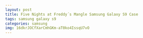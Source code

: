 ```yaml
---
layout: post
title: Five Nights at Freddy´s Mangle Samsung Galaxy S9 Case
tags: samsung galaxy s9
categories: samsung
img: 16dkrJOCfXarCmhGKm-aT0ko4IssqU7vO
---
```

